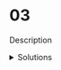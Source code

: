 # 03

Description

<details>
  <summary>Solutions</summary>
  <ol>
    <li>1</li>
    <li>2</li>
  </ol>
</details>
